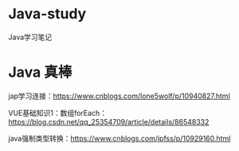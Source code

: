 # Java-study
Java学习笔记

# Java 真棒

jap学习连接：https://www.cnblogs.com/lone5wolf/p/10940827.html

VUE基础知识1：数组forEach：https://blog.csdn.net/qq_25354709/article/details/86548332

java强制类型转换：https://www.cnblogs.com/jpfss/p/10929160.html
